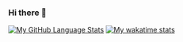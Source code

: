 ### Hi there 👋

<!--
**tbouteiller/tbouteiller** is a ✨ _special_ ✨ repository because its `README.md` (this file) appears on your GitHub profile.

Here are some ideas to get you started:

- 🔭 I’m currently working on ...
- 🌱 I’m currently learning ...
- 👯 I’m looking to collaborate on ...
- 🤔 I’m looking for help with ...
- 💬 Ask me about ...
- 📫 How to reach me: ...
- 😄 Pronouns: ...
- ⚡ Fun fact: ...
-->
[![My GitHub Language Stats](https://github-readme-stats.vercel.app/api/top-langs/?username=tbouteiller&langs_count=5&theme=tokyonight)]()
[![My wakatime stats](https://github-readme-stats.vercel.app/api/wakatime?username=tbouteiller)](https://github.com/tbouteiller/github-readme-stats)


